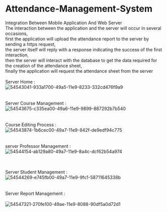 # Attendance-Management-System
Integration Between Mobile Application And Web Server <br/>
The interaction between the application and the server will occur in several occasions, </br>
first the application will upload the attendance report to the server by sending a https request, <br/>
the server itself will reply with a response indicating the success of the first interaction,</br>
then the server will interact with the database to get the data required for the creation of the attendance sheet, <br/>
finally the application will request the attendance sheet from the server <br/>
<br/>Server Home : <br/>
![54543041-933a1700-49a5-11e9-8233-332cd476f9a9](https://user-images.githubusercontent.com/12888482/62386623-b6cabc00-b558-11e9-8543-cf4d659dbf60.jpg)
<br/>
<br/>
<br/>Server Course Management : <br/>
![54543675-c335ea00-49a6-11e9-9899-887292b7b540](https://user-images.githubusercontent.com/12888482/62386835-47a19780-b559-11e9-8977-310ab5935ba4.jpg)
<br/>
<br/>
<br/>Course Editing Process : <br/>
![54543874-1b6cec00-49a7-11e9-842f-de9edf94c775](https://user-images.githubusercontent.com/12888482/62386871-5e47ee80-b559-11e9-946e-4b19bff5ffec.jpg)
<br/>
<br/>
<br/>server Professor Management : <br/>
![54544154-ab129a80-49a7-11e9-8a4c-dcf62b54a974](https://user-images.githubusercontent.com/12888482/62386891-6dc73780-b559-11e9-81d9-138c67e5a344.jpg)
<br/>
<br/>

<br/>Server Student Management : <br/>
![54544269-e745fb00-49a7-11e9-9fc1-58711645338b](https://user-images.githubusercontent.com/12888482/62386916-80417100-b559-11e9-86d9-e0ee1b6f88d7.jpg)
<br/>
<br/>
<br/>Server Report Management : <br/>
<br/>
![54547321-270fe100-49ae-11e9-8088-90df5a0d72d1](https://user-images.githubusercontent.com/12888482/62386934-8c2d3300-b559-11e9-9671-e932c11b45ac.jpg)

